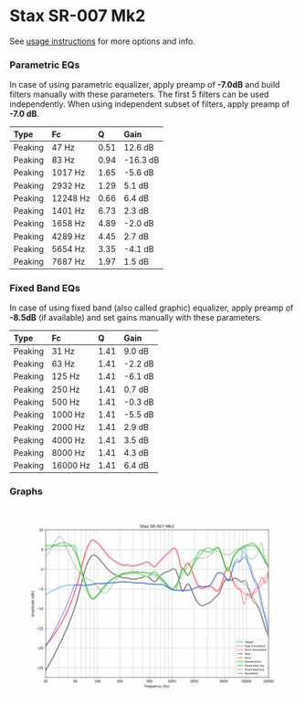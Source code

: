 # Stax SR-007 Mk2
See [usage instructions](https://github.com/jaakkopasanen/AutoEq#usage) for more options and info.

### Parametric EQs
In case of using parametric equalizer, apply preamp of **-7.0dB** and build filters manually
with these parameters. The first 5 filters can be used independently.
When using independent subset of filters, apply preamp of **-7.0 dB**.

| Type    | Fc       |    Q | Gain     |
|:--------|:---------|:-----|:---------|
| Peaking | 47 Hz    | 0.51 | 12.6 dB  |
| Peaking | 83 Hz    | 0.94 | -16.3 dB |
| Peaking | 1017 Hz  | 1.65 | -5.6 dB  |
| Peaking | 2932 Hz  | 1.29 | 5.1 dB   |
| Peaking | 12248 Hz | 0.66 | 6.4 dB   |
| Peaking | 1401 Hz  | 6.73 | 2.3 dB   |
| Peaking | 1658 Hz  | 4.89 | -2.0 dB  |
| Peaking | 4289 Hz  | 4.45 | 2.7 dB   |
| Peaking | 5654 Hz  | 3.35 | -4.1 dB  |
| Peaking | 7687 Hz  | 1.97 | 1.5 dB   |

### Fixed Band EQs
In case of using fixed band (also called graphic) equalizer, apply preamp of **-8.5dB**
(if available) and set gains manually with these parameters.

| Type    | Fc       |    Q | Gain    |
|:--------|:---------|:-----|:--------|
| Peaking | 31 Hz    | 1.41 | 9.0 dB  |
| Peaking | 63 Hz    | 1.41 | -2.2 dB |
| Peaking | 125 Hz   | 1.41 | -6.1 dB |
| Peaking | 250 Hz   | 1.41 | 0.7 dB  |
| Peaking | 500 Hz   | 1.41 | -0.3 dB |
| Peaking | 1000 Hz  | 1.41 | -5.5 dB |
| Peaking | 2000 Hz  | 1.41 | 2.9 dB  |
| Peaking | 4000 Hz  | 1.41 | 3.5 dB  |
| Peaking | 8000 Hz  | 1.41 | 4.3 dB  |
| Peaking | 16000 Hz | 1.41 | 6.4 dB  |

### Graphs
![](./Stax%20SR-007%20Mk2.png)